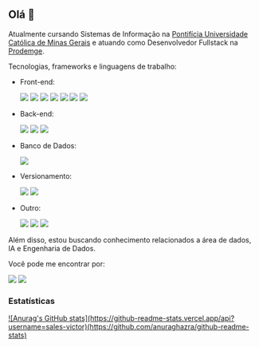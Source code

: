 <h2>Olá 👋</h2>

Atualmente cursando Sistemas de Informação na <a href="https://www.pucminas.br/PucVirtual/Graduacao/Paginas/Sistemas-de-Informacao-Bacharelado.aspx">Pontifícia Universidade Católica de Minas Gerais</a> e atuando como Desenvolvedor Fullstack na <a href="https://www.prodemge.gov.br">Prodemge</a>.

Tecnologias, frameworks e linguagens de trabalho: <br>
- Front-end: <br>
   <div>
      <img src="https://img.shields.io/badge/Angular-DD0031?style=for-the-badge&logo=angular&logoColor=white">  
      <img src="https://img.shields.io/badge/TypeScript-007ACC?style=for-the-badge&logo=typescript&logoColor=white">  
      <img src="https://img.shields.io/badge/Bootstrap-563D7C?style=for-the-badge&logo=bootstrap&logoColor=white">  
      <img src="https://img.shields.io/badge/HTML5-E34F26?style=for-the-badge&logo=html5&logoColor=white">  
      <img src="https://img.shields.io/badge/Sass-CC6699?style=for-the-badge&logo=sass&logoColor=white"> 
      <img src="https://img.shields.io/badge/CSS3-1572B6?style=for-the-badge&logo=css3&logoColor=white"> 
      <img src="https://img.shields.io/badge/Node.js-43853D?style=for-the-badge&logo=node.js&logoColor=white"> 
   </div>
- Back-end: <br>
   <div>
      <img src="https://img.shields.io/badge/Java-ED8B00?style=for-the-badge&logo=java&logoColor=white"> 
      <img src="https://img.shields.io/badge/Hibernate-59666C?style=for-the-badge&logo=Hibernate&logoColor=white">
      <img src="https://img.shields.io/static/v1?style=for-the-badge&message=Spring+Boot&color=6DB33F&logo=Spring+Boot&logoColor=FFFFFF&label=">  
      
   </div>
- Banco de Dados: <br>
   <div>
      <img src="https://img.shields.io/badge/Oracle-F80000?style=for-the-badge&logo=Oracle&logoColor=white">  
   </div>
   
 - Versionamento:<br> 
    <div>
      <img src="https://img.shields.io/badge/GIT-E44C30?style=for-the-badge&logo=git&logoColor=white">  
      <img src="https://img.shields.io/badge/GitLab-330F63?style=for-the-badge&logo=gitlab&logoColor=white">
   </div>
    
- Outro:<br> 
   <div>
      <img src="https://img.shields.io/badge/Miro-050038?style=for-the-badge&logo=Miro&logoColor=white">  
      <img src="https://img.shields.io/badge/Figma-F24E1E?style=for-the-badge&logo=figma&logoColor=white">
      <img src="https://img.shields.io/badge/Jira-0052CC?style=for-the-badge&logo=Jira&logoColor=white">
   </div>


Além disso, estou buscando conhecimento relacionados a área de dados, IA e Engenharia de Dados. 

Você pode me encontrar por: 
<div>
<a href="salesvictor@icloud.com" target="_blank"><img src="https://camo.githubusercontent.com/7a69bd5d09a95f693fb09fa498af196ea6fceecf63a70a7a37d17d5de5c97d17/68747470733a2f2f696d672e736869656c64732e696f2f7374617469632f76313f7374796c653d666f722d7468652d6261646765266d6573736167653d69436c6f756426636f6c6f723d333639334633266c6f676f3d69436c6f7564266c6f676f436f6c6f723d464646464646266c6162656c3d" target="_blank"></a>
<a href="https://www.linkedin.com/in/sales-victor" target="_blank"><img src="https://img.shields.io/badge/LinkedIn-0077B5?style=for-the-badge&logo=linkedin&logoColor=white" target="_blank"></a>   
</div>

<h3>Estatísticas</h3>

<div>
<a href="https://github.com/sales-victor">
<!-- <img height="160em" src="https://github-readme-stats.vercel.app/api/top-langs/?username=sales-victor&layout=compact&langs_count=7&theme=light"/> -->
![Anurag's GitHub stats](https://github-readme-stats.vercel.app/api?username=sales-victor)(https://github.com/anuraghazra/github-readme-stats)
<!-- <img height="160em" src="https://github-readme-stats.vercel.app/api?username=sales-victor&show_icons=true&theme=ligth&include_all_commits=true&count_private=true"/> -->
</div>









